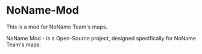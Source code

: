 # NoName-Mod
This is a mod for NoName Team's maps.

NoName Mod - is a Open-Source project, designed specifically for NoName Team's maps.
